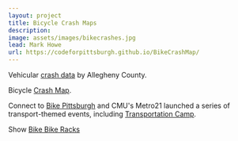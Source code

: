 ```yaml
---
layout: project
title: Bicycle Crash Maps
description: 
image: assets/images/bikecrashes.jpg
lead: Mark Howe
url: https://codeforpittsburgh.github.io/BikeCrashMap/
---
```


Vehicular [crash data](https://data.wprdc.org/dataset/allegheny-county-crash-data) by Allegheny County.

Bicycle [Crash Map](https://codeforpittsburgh.github.io/BikeCrashMap).  

Connect to [Bike Pittsburgh](https://www.bikepgh.org/) and CMU's Metro21 launched a series of transport-themed events, including [Transportation Camp](http://transportationcamp.org/events/pittsburgh2018/).

Show [Bike Bike Racks](https://spcgis-spc.hub.arcgis.com/datasets/bike-racks/explore?location=40.401499%2C-79.895751%2C11.87)